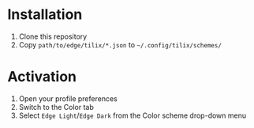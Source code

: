 # Installation

1. Clone this repository
2. Copy `path/to/edge/tilix/*.json` to `~/.config/tilix/schemes/`

# Activation

1. Open your profile preferences
2. Switch to the Color tab
3. Select `Edge Light`/`Edge Dark` from the Color scheme drop-down menu
